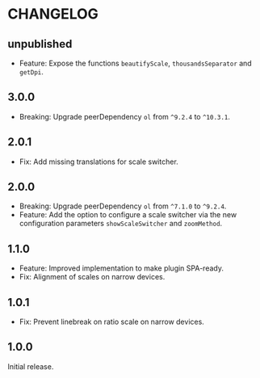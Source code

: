# CHANGELOG

## unpublished

- Feature: Expose the functions `beautifyScale`, `thousandsSeparator` and `getDpi`.

## 3.0.0

- Breaking: Upgrade peerDependency `ol` from `^9.2.4` to `^10.3.1`.

## 2.0.1

- Fix: Add missing translations for scale switcher.

## 2.0.0

- Breaking: Upgrade peerDependency `ol` from `^7.1.0` to `^9.2.4`.
- Feature: Add the option to configure a scale switcher via the new configuration parameters `showScaleSwitcher` and `zoomMethod`.

## 1.1.0

- Feature: Improved implementation to make plugin SPA-ready.
- Fix: Alignment of scales on narrow devices.

## 1.0.1

- Fix: Prevent linebreak on ratio scale on narrow devices.

## 1.0.0

Initial release.
